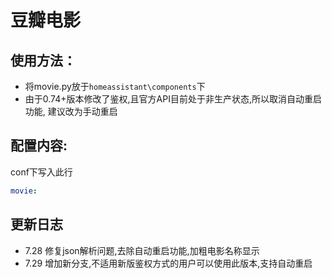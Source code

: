 # 豆瓣电影

## 使用方法：

- 将movie.py放于`homeassistant\components`下
- 由于0.74+版本修改了鉴权,且官方API目前处于非生产状态,所以取消自动重启功能,
建议改为手动重启
## 配置内容:

conf下写入此行
```yaml
movie:
```

## 更新日志
- 7.28 修复json解析问题,去除自动重启功能,加粗电影名称显示
- 7.29 增加新分支,不适用新版鉴权方式的用户可以使用此版本,支持自动重启